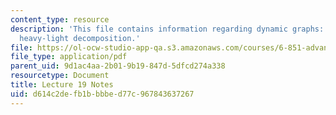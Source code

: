```yaml
---
content_type: resource
description: 'This file contains information regarding dynamic graphs: link-cut trees,
  heavy-light decomposition.'
file: https://ol-ocw-studio-app-qa.s3.amazonaws.com/courses/6-851-advanced-data-structures-spring-2012/d614c2defb1bbbbed77c967843637267_MIT6_851S12_Lec19.pdf
file_type: application/pdf
parent_uid: 9d1ac4aa-2b01-9b19-847d-5dfcd274a338
resourcetype: Document
title: Lecture 19 Notes
uid: d614c2de-fb1b-bbbe-d77c-967843637267
---
```

